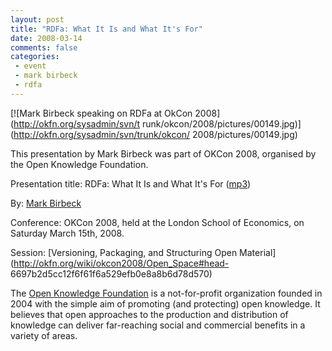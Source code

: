 ```yaml
---
layout: post
title: "RDFa: What It Is and What It's For"
date: 2008-03-14
comments: false
categories:
 - event
 - mark birbeck
 - rdfa
---
```

[![Mark Birbeck speaking on RDFa at OkCon 2008](http://okfn.org/sysadmin/svn/t
runk/okcon/2008/pictures/00149.jpg)](http://okfn.org/sysadmin/svn/trunk/okcon/
2008/pictures/00149.jpg)

This presentation by Mark Birbeck was part of OKCon 2008, organised by the
Open Knowledge Foundation.

<!-- more -->

  
Presentation title: RDFa: What It Is and What It's For
([mp3](http://okfn.org/okcon/2008/after#line-77))

  
By: [Mark Birbeck](/mark-birbeck)

  
Conference: OKCon 2008, held at the London School of Economics, on Saturday
March 15th, 2008.

  
Session: [Versioning, Packaging, and Structuring Open
Material](http://okfn.org/wiki/okcon2008/Open_Space#head-
6697b2d5cc12f6f61f6a529efb0e8a8b6d78d570)

  
The [Open Knowledge Foundation](http://okfn.org/) is a not-for-profit
organization founded in 2004 with the simple aim of promoting (and protecting)
open knowledge. It believes that open approaches to the production and
distribution of knowledge can deliver far-reaching social and commercial
benefits in a variety of areas.


